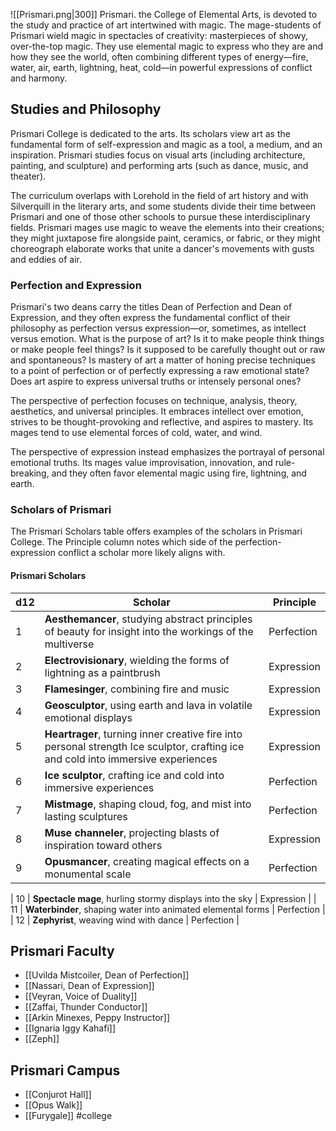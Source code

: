 ![[Prismari.png|300]]
Prismari. the College of Elemental Arts, is devoted to the study and practice of art intertwined with magic. The mage-students of Prismari wield magic in spectacles of creativity: masterpieces of showy, over-the-top magic. They use elemental magic to express who they are and how they see the world, often combining different types of energy—fire, water, air, earth, lightning, heat, cold—in powerful expressions of conflict and harmony.

## Studies and Philosophy

Prismari College is dedicated to the arts. Its scholars view art as the fundamental form of self-expression and magic as a tool, a medium, and an inspiration. Prismari studies focus on visual arts (including architecture, painting, and sculpture) and performing arts (such as dance, music, and theater). 

The curriculum overlaps with Lorehold in the field of art history and with Silverquill in the literary arts, and some students divide their time between Prismari and one of those other schools to pursue these interdisciplinary fields. Prismari mages use magic to weave the elements into their creations; they might juxtapose fire alongside paint, ceramics, or fabric, or they might choreograph elaborate works that unite a dancer's movements with gusts and eddies of air.

### Perfection and Expression

Prismari's two deans carry the titles Dean of Perfection and Dean of Expression, and they often express the fundamental conflict of their philosophy as perfection versus expression—or, sometimes, as intellect versus emotion. What is the purpose of art? Is it to make people think things or make people feel things? Is it supposed to be carefully thought out or raw and spontaneous? Is mastery of art a matter of honing precise techniques to a point of perfection or of perfectly expressing a raw emotional state? Does art aspire to express universal truths or intensely personal ones?

The perspective of perfection focuses on technique, analysis, theory, aesthetics, and universal principles. It embraces intellect over emotion, strives to be thought-provoking and reflective, and aspires to mastery. Its mages tend to use elemental forces of cold, water, and wind. 

The perspective of expression instead emphasizes the portrayal of personal emotional truths. Its mages value improvisation, innovation, and rule-breaking, and they often favor elemental magic using fire, lightning, and earth.

### Scholars of Prismari

The Prismari Scholars table offers examples of the scholars in Prismari College. The Principle column notes which side of the perfection-expression conflict a scholar more likely aligns with.

#### Prismari Scholars

| d12 | Scholar                                                                                                                           | Principle  |
| --- | --------------------------------------------------------------------------------------------------------------------------------- | ---------- |
| 1   | **Aesthemancer**, studying abstract principles of beauty for insight into the workings of the multiverse                          | Perfection |
| 2   | **Electrovisionary**, wielding the forms of lightning as a paintbrush                                                             | Expression |
| 3   | **Flamesinger**, combining fire and music                                                                                         | Expression |
| 4   | **Geosculptor**, using earth and lava in volatile emotional displays                                                              | Expression |
| 5   | **Heartrager**, turning inner creative fire into personal strength Ice sculptor, crafting ice and cold into immersive experiences | Expression |
| 6   | **Ice sculptor**, crafting ice and cold into immersive experiences                                                                | Perfection |
| 7   | **Mistmage**, shaping cloud, fog, and mist into lasting sculptures                                                                | Perfection |
| 8   | **Muse channeler**, projecting blasts of inspiration toward others                                                                | Expression |
| 9   | **Opusmancer**, creating magical effects on a monumental scale                                                                    | Perfection           | 

| 10  | **Spectacle mage**, hurling stormy displays into the sky                                                                          | Expression           |
| 11  | **Waterbinder**, shaping water into animated elemental forms                                                                      | Perfection           |
| 12  | **Zephyrist**, weaving wind with dance                                                                                            | Perfection           |
## Prismari Faculty

- [[Uvilda Mistcoiler, Dean of Perfection]]
- [[Nassari, Dean of Expression]]
- [[Veyran, Voice of Duality]]
- [[Zaffai, Thunder Conductor]]
- [[Arkin Minexes, Peppy Instructor]]
- [[Ignaria Iggy Kahafi]]
- [[Zeph]]
## Prismari Campus

- [[Conjurot Hall]]
- [[Opus Walk]]
- [[Furygale]]
#college